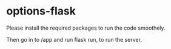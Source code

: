 # options-flask


Please install the required packages to run the code smoothely.

Then go in to /app and run flask run, to run the server.
